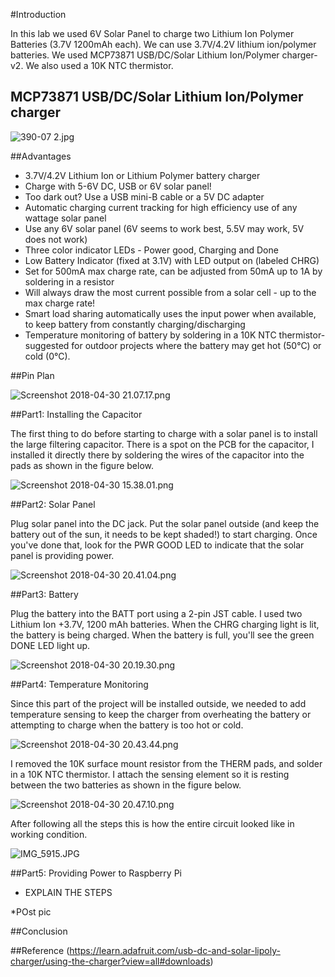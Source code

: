 #Introduction

In this lab we used 6V Solar Panel to charge two Lithium Ion Polymer Batteries (3.7V 1200mAh each). We can use 3.7V/4.2V lithium ion/polymer batteries. We used MCP73871 USB/DC/Solar Lithium Ion/Polymer charger-v2. We also used a 10K NTC thermistor.

## MCP73871 USB/DC/Solar Lithium Ion/Polymer charger

![390-07 2.jpg](https://bitbucket.org/repo/BgdaKR7/images/1188171953-390-07%202.jpg)

##Advantages

* 3.7V/4.2V Lithium Ion or Lithium Polymer battery charger
* Charge with 5-6V DC, USB or 6V solar panel!
* Too dark out? Use a USB mini-B cable or a 5V DC adapter
* Automatic charging current tracking for high efficiency use of any wattage solar panel
* Use any 6V solar panel (6V seems to work best, 5.5V may work, 5V does not work)
* Three color indicator LEDs - Power good, Charging and Done
* Low Battery Indicator (fixed at 3.1V) with LED output on (labeled CHRG)
* Set for 500mA max charge rate, can be adjusted from 50mA up to 1A by soldering in a resistor
* Will always draw the most current possible from a solar cell - up to the max charge rate!
* Smart load sharing automatically uses the input power when available, to keep battery from constantly charging/discharging
* Temperature monitoring of battery by soldering in a 10K NTC thermistor- suggested for outdoor projects where the battery may get hot (50°C) or cold (0°C).

##Pin Plan

![Screenshot 2018-04-30 21.07.17.png](https://bitbucket.org/repo/BgdaKR7/images/4168402367-Screenshot%202018-04-30%2021.07.17.png)

##Part1: Installing the Capacitor

The first thing to do before starting to charge with a solar panel is to install the large filtering capacitor. There is a spot on the PCB for the capacitor, I installed it directly there by soldering the wires of the capacitor into the pads as shown in the figure below.

![Screenshot 2018-04-30 15.38.01.png](https://bitbucket.org/repo/BgdaKR7/images/730971483-Screenshot%202018-04-30%2015.38.01.png)

##Part2: Solar Panel

Plug solar panel into the DC jack. Put the solar panel outside (and keep the battery out of the sun, it needs to be kept shaded!) to start charging. Once you've done that, look for the  PWR GOOD LED to indicate that the solar panel is providing power. 

![Screenshot 2018-04-30 20.41.04.png](https://bitbucket.org/repo/BgdaKR7/images/2145264248-Screenshot%202018-04-30%2020.41.04.png)

##Part3: Battery

Plug the battery into the BATT port using a 2-pin JST cable. I used two Lithium Ion +3.7V, 1200 mAh batteries. When the CHRG charging light is lit, the battery is being charged. When the battery is full, you'll see the green DONE LED light up.

![Screenshot 2018-04-30 20.19.30.png](https://bitbucket.org/repo/BgdaKR7/images/2858985469-Screenshot%202018-04-30%2020.19.30.png)


##Part4: Temperature Monitoring

Since this part of the project will be installed outside, we needed to add temperature sensing to keep the charger from overheating the battery or attempting to charge when the battery is too hot or cold. 

![Screenshot 2018-04-30 20.43.44.png](https://bitbucket.org/repo/BgdaKR7/images/2411472449-Screenshot%202018-04-30%2020.43.44.png)

I removed the 10K surface mount resistor from the THERM pads, and solder in a 10K NTC thermistor. I attach the sensing element so it is resting between the two batteries as shown in the figure below.

![Screenshot 2018-04-30 20.47.10.png](https://bitbucket.org/repo/BgdaKR7/images/2392315685-Screenshot%202018-04-30%2020.47.10.png)

After following all the steps this is how the entire circuit looked like in working condition.

![IMG_5915.JPG](https://bitbucket.org/repo/BgdaKR7/images/3275491932-IMG_5915.JPG)

##Part5: Providing Power to Raspberry Pi

  * EXPLAIN THE STEPS

 *POst pic


##Conclusion







##Reference
(https://learn.adafruit.com/usb-dc-and-solar-lipoly-charger/using-the-charger?view=all#downloads)